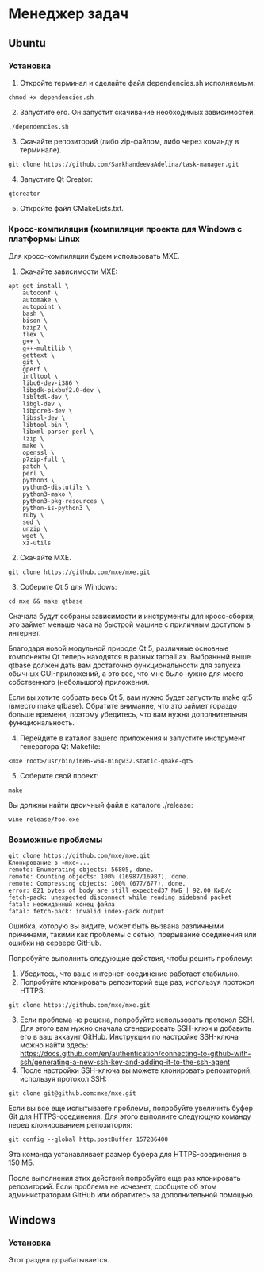 # Менеджер задач
## Ubuntu 
### Установка

1) Откройте терминал и сделайте файл dependencies.sh исполняемым.
```
chmod +x dependencies.sh
```
2) Запустите его. Он запустит скачивание необходимых зависимостей.
```
./dependencies.sh
```
3) Скачайте репозиторий (либо zip-файлом, либо через команду в терминале).
```
git clone https://github.com/SarkhandeevaAdelina/task-manager.git
```
4) Запустите Qt Creator:
```
qtcreator
``` 
5) Откройте файл CMakeLists.txt.

### Кросс-компиляция (компиляция проекта для Windows с платформы Linux

Для кросс-компиляции будем использовать MXE.

1) Скачайте зависимости MXE:
```
apt-get install \
    autoconf \
    automake \
    autopoint \
    bash \
    bison \
    bzip2 \
    flex \
    g++ \
    g++-multilib \
    gettext \
    git \
    gperf \
    intltool \
    libc6-dev-i386 \
    libgdk-pixbuf2.0-dev \
    libltdl-dev \
    libgl-dev \
    libpcre3-dev \
    libssl-dev \
    libtool-bin \
    libxml-parser-perl \
    lzip \
    make \
    openssl \
    p7zip-full \
    patch \
    perl \
    python3 \
    python3-distutils \
    python3-mako \
    python3-pkg-resources \
    python-is-python3 \
    ruby \
    sed \
    unzip \
    wget \
    xz-utils
```

2) Скачайте MXE.
```
git clone https://github.com/mxe/mxe.git
```
3) Соберите Qt 5 для Windows:
```
cd mxe && make qtbase
```
Сначала будут собраны зависимости и инструменты для кросс-сборки; это займет меньше часа на быстрой машине с приличным доступом в интернет.

Благодаря новой модульной природе Qt 5, различные основные компоненты Qt теперь находятся в разных tarball'ах. Выбранный выше qtbase должен дать вам достаточно функциональности для запуска обычных GUI-приложений, а это все, что мне было нужно для моего собственного (небольшого) приложения.

Если вы хотите собрать весь Qt 5, вам нужно будет запустить make qt5 (вместо make qtbase). Обратите внимание, что это займет гораздо больше времени, поэтому убедитесь, что вам нужна дополнительная функциональность.

4) Перейдите в каталог вашего приложения и запустите инструмент генератора Qt Makefile:
```
<mxe root>/usr/bin/i686-w64-mingw32.static-qmake-qt5
```
5) Соберите свой проект:
```
make
```
Вы должны найти двоичный файл в каталоге ./release:
```
wine release/foo.exe
```

### Возможные проблемы

```
git clone https://github.com/mxe/mxe.git
Клонирование в «mxe»...
remote: Enumerating objects: 56805, done.
remote: Counting objects: 100% (16987/16987), done.
remote: Compressing objects: 100% (677/677), done.
error: 821 bytes of body are still expected37 МиБ | 92.00 КиБ/с 
fetch-pack: unexpected disconnect while reading sideband packet
fatal: неожиданный конец файла
fatal: fetch-pack: invalid index-pack output
```

Ошибка, которую вы видите, может быть вызвана различными причинами, такими как проблемы с сетью, прерывание соединения или ошибки на сервере GitHub.

Попробуйте выполнить следующие действия, чтобы решить проблему:

1) Убедитесь, что ваше интернет-соединение работает стабильно.
2) Попробуйте клонировать репозиторий еще раз, используя протокол HTTPS:
```
git clone https://github.com/mxe/mxe.git
```
3) Если проблема не решена, попробуйте использовать протокол SSH. Для этого вам нужно сначала сгенерировать SSH-ключ и добавить его в ваш аккаунт GitHub. Инструкции по настройке SSH-ключа можно найти здесь: https://docs.github.com/en/authentication/connecting-to-github-with-ssh/generating-a-new-ssh-key-and-adding-it-to-the-ssh-agent
4) После настройки SSH-ключа вы можете клонировать репозиторий, используя протокол SSH:
```
git clone git@github.com:mxe/mxe.git
```
Если вы все еще испытываете проблемы, попробуйте увеличить буфер Git для HTTPS-соединения. Для этого выполните следующую команду перед клонированием репозитория:
```
git config --global http.postBuffer 157286400
```
Эта команда устанавливает размер буфера для HTTPS-соединения в 150 МБ.

После выполнения этих действий попробуйте еще раз клонировать репозиторий. Если проблема не исчезнет, сообщите об этом администраторам GitHub или обратитесь за дополнительной помощью.

## Windows
### Установка

Этот раздел дорабатывается.
